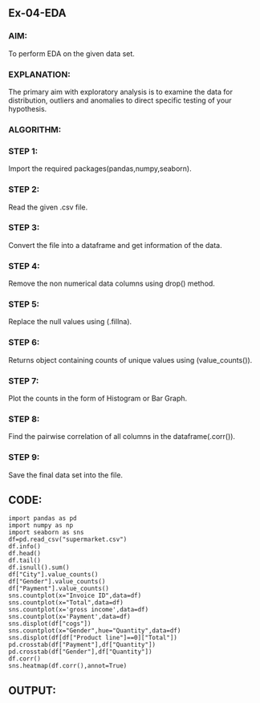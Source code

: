 ## Ex-04-EDA
### AIM:
To perform EDA on the given data set.

### EXPLANATION:
The primary aim with exploratory analysis is to examine the data for distribution, outliers and anomalies to direct specific testing of your hypothesis.

### ALGORITHM:
### STEP 1:
Import the required packages(pandas,numpy,seaborn).

### STEP 2:
Read the given .csv file.

### STEP 3:
Convert the file into a dataframe and get information of the data.

### STEP 4:
Remove the non numerical data columns using drop() method.

### STEP 5:
Replace the null values using (.fillna).

### STEP 6:
Returns object containing counts of unique values using (value_counts()).

### STEP 7:
Plot the counts in the form of Histogram or Bar Graph.

### STEP 8:
Find the pairwise correlation of all columns in the dataframe(.corr()).

### STEP 9:
Save the final data set into the file.

## CODE:
~~~
import pandas as pd
import numpy as np
import seaborn as sns
df=pd.read_csv("supermarket.csv")
df.info()
df.head()
df.tail()
df.isnull().sum()
df["City"].value_counts()
df["Gender"].value_counts()
df["Payment"].value_counts()
sns.countplot(x="Invoice ID",data=df)
sns.countplot(x="Total",data=df)
sns.countplot(x='gross income',data=df)
sns.countplot(x='Payment',data=df)
sns.displot(df["cogs"])
sns.countplot(x="Gender",hue="Quantity",data=df)
sns.displot(df[df["Product line"]==0]["Total"])
pd.crosstab(df["Payment"],df["Quantity"])
pd.crosstab(df["Gender"],df["Quantity"])
df.corr()
sns.heatmap(df.corr(),annot=True)
~~~
## OUTPUT:
